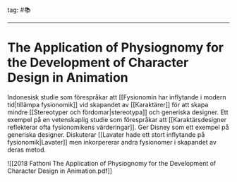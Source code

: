 tag: #📚   
- - - 
# The Application of Physiognomy for the Development of Character Design in Animation

Indonesisk studie som förespråkar att [[Fysionomin har inflytande i modern tid|tillämpa fysionomik]] vid skapandet av [[Karaktärer]] för att skapa mindre [[Stereotyper och fördomar|stereotypa]] och generiska designer. Ett exempel på en vetenskaplig studie som förespråkar att [[Karaktärsdesigner reflekterar ofta fysionomikens värderingar]]. Ger Disney som ett exempel på generiska designer. Diskuterar [[Lavater hade ett stort inflytande på fysionomik|Lavater]] men inkorpererar andra fysionomer i skapandet av deras metod. 

![[2018 Fathoni The Application of Physiognomy for the Development of Character Design in Animation.pdf]]